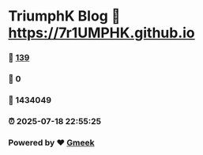# TriumphK Blog :link: https://7r1UMPHK.github.io 
### :page_facing_up: [139](https://7r1UMPHK.github.io/tag.html) 
### :speech_balloon: 0 
### :hibiscus: 1434049 
### :alarm_clock: 2025-07-18 22:55:25 
### Powered by :heart: [Gmeek](https://github.com/Meekdai/Gmeek)
